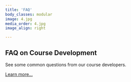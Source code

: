 ```yaml
---
title: 'FAQ'
body_classes: modular
image: 4.jpg
media_order: 4.jpg
image_align: right

---
```


<!-- Image source: https://unsplash.com/photos/uGP_6CAD-14 -->

## FAQ on Course Development

See some common questions from our course developers.


[Learn more...](https://multi-access.twu.ca/sme/faq?classes=btn,mt-4,w-content,block)
